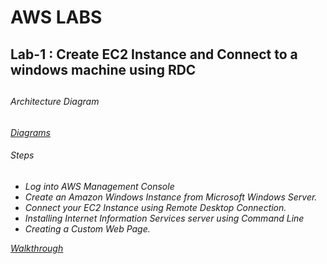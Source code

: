 #      AWS LABS 

<h2> Lab-1 : Create EC2 Instance and Connect to a windows machine using RDC<h2> 
<h6> Architecture Diagram<h6>
<a href="https://app.diagrams.net/#G1GiDtQdyRhfORWkaBMCAQf5esT9_KuMxt">Diagrams<a>
<h6> Steps</h6>
<ul>
<li> Log into AWS Management Console </li>
<li>Create an Amazon Windows Instance from Microsoft Windows Server.</li>
<li>Connect your EC2 Instance using Remote Desktop Connection.</li>
<li>Installing Internet Information Services server using Command Line</li>
<li>Creating a Custom Web Page.</li>
</ul>
<a href="https://drive.google.com/file/d/1xV9kFwF3YrKU8bNlBQVkd9ZaLVXi_0Is/view?usp=sharing" > Walkthrough</a>